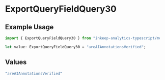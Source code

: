 # ExportQueryFieldQuery30

## Example Usage

```typescript
import { ExportQueryFieldQuery30 } from "inkeep-analytics-typescript/models/operations";

let value: ExportQueryFieldQuery30 = "areAIAnnotationsVerified";
```

## Values

```typescript
"areAIAnnotationsVerified"
```